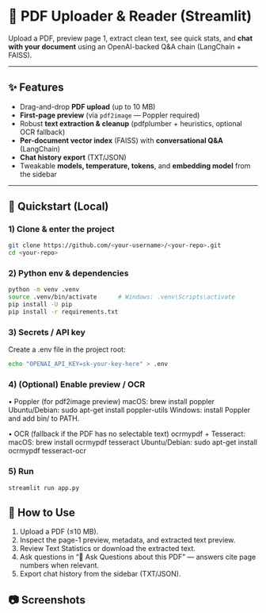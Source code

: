 # 📄 PDF Uploader & Reader (Streamlit)

Upload a PDF, preview page 1, extract clean text, see quick stats, and **chat with your document** using an OpenAI-backed Q&A chain (LangChain + FAISS).

---

## ✨ Features
- Drag-and-drop **PDF upload** (up to 10 MB)
- **First-page preview** (via `pdf2image` — Poppler required)
- Robust **text extraction & cleanup** (pdfplumber + heuristics, optional OCR fallback)
- **Per-document vector index** (FAISS) with **conversational Q&A** (LangChain)
- **Chat history export** (TXT/JSON)
- Tweakable **models, temperature, tokens**, and **embedding model** from the sidebar

---

## 🚀 Quickstart (Local)

### 1) Clone & enter the project
```bash
git clone https://github.com/<your-username>/<your-repo>.git
cd <your-repo>
```
### 2) Python env & dependencies
```bash
python -m venv .venv
source .venv/bin/activate      # Windows: .venv\Scripts\activate
pip install -U pip
pip install -r requirements.txt
```

### 3) Secrets / API key
Create a .env file in the project root:
```bash
echo "OPENAI_API_KEY=sk-your-key-here" > .env
```

### 4) (Optional) Enable preview / OCR
•	Poppler (for pdf2image preview)
macOS: brew install poppler
Ubuntu/Debian: sudo apt-get install poppler-utils
Windows: install Poppler and add bin/ to PATH.

•	OCR (fallback if the PDF has no selectable text)
ocrmypdf + Tesseract:
macOS: brew install ocrmypdf tesseract
Ubuntu/Debian: sudo apt-get install ocrmypdf tesseract-ocr

### 5) Run
```bash
streamlit run app.py
```

## 🧭 How to Use
1.	Upload a PDF (≤10 MB).
2.	Inspect the page-1 preview, metadata, and extracted text preview.
3.	Review Text Statistics or download the extracted text.
4.	Ask questions in “💬 Ask Questions about this PDF” — answers cite page numbers when relevant.
5.	Export chat history from the sidebar (TXT/JSON).

## 📷 Screenshots








